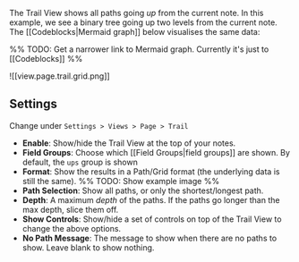 The Trail View shows all paths going _up_ from the current note. In this example, we see a binary tree going up two levels from the current note. The [[Codeblocks|Mermaid graph]] below visualises the same data:

%% TODO: Get a narrower link to Mermaid graph. Currently it's just to [[Codeblocks]] %%

![[view.page.trail.grid.png]]

## Settings

Change under `Settings > Views > Page > Trail`

- **Enable**: Show/hide the Trail View at the top of your notes.
- **Field Groups**: Choose which [[Field Groups|field groups]] are shown. By default, the `ups` group is shown
- **Format**: Show the results in a Path/Grid format (the underlying data is still the same). %% TODO: Show example image %%
- **Path Selection**: Show all paths, or only the shortest/longest path.
- **Depth**: A maximum _depth_ of the paths. If the paths go longer than the max depth, slice them off.
- **Show Controls**: Show/hide a set of controls on top of the Trail View to change the above options.
- **No Path Message**: The message to show when there are no paths to show. Leave blank to show nothing.
